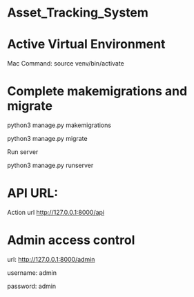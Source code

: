 # Asset_Tracking_System

# Active Virtual Environment

Mac Command: source venv/bin/activate

# Complete makemigrations and migrate

python3 manage.py makemigrations

python3 manage.py migrate

Run server

python3 manage.py runserver
# API URL:

Action url http://127.0.0.1:8000/api

# Admin access control

url: http://127.0.0.1:8000/admin

username: admin

password: admin
